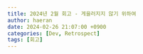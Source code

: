 ```yaml
---
title: 2024년 2월 회고 - 게을러지지 않기 위하여
author: haeran
date: 2024-02-26 21:07:00 +0900
categories: [Dev, Retrospect]
tags: [회고]
---
```


